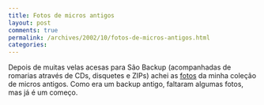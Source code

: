 ```yaml
---
title: Fotos de micros antigos
layout: post
comments: true
permalink: /archives/2002/10/fotos-de-micros-antigos.html
categories:
---
```

Depois de muitas velas acesas para São Backup (acompanhadas de romarias através de CDs, disquetes e ZIPs) achei as <a href="//chester.me/micros.html">fotos</a> da minha coleção de micros antigos. Como era um backup antigo, faltaram algumas fotos, mas já é um começo.
